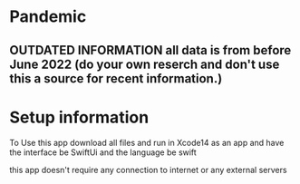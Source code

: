 # Pandemic

## OUTDATED INFORMATION all data is from before June 2022 (do your own reserch and don't use this a source for recent information.)

# Setup information

To Use this app download all files and run in Xcode14 as an app and have the interface be SwiftUi and the language be swift

this app doesn't require any connection to internet or any external servers

